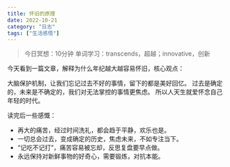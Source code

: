 ```yaml
---
title: 怀旧的原理
date: 2022-10-21
category: "日志"
tags: ["生活感悟"]
---
```


> 今日冥想：10分钟
> 单词学习：transcends，超越；innovative，创新

今天看到一篇文章，解释为什么年纪越大越容易怀旧，核心观点：

大脑保护机制，让我们忘记过去不好的事情，留下的都是美好回忆。
过去是确定的，未来是不确定的，我们对无法掌控的事情更焦虑。
所以人天生就爱怀念自己年轻的时代。

读完后一些感慨：
- 再大的痛苦，经过时间洗礼，都会趋于平静，欢乐也是。
-  一切总会过去，变成确定的历史，焦虑未来，不如专注当下。
- “记吃不记打”，痛苦容易被忘却，反思复盘要早点做。
- 永远保持对新鲜事物的好奇心，需要锻炼，对抗本能。









